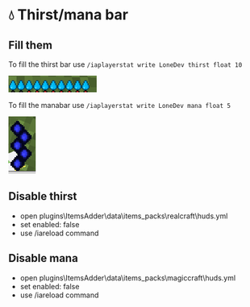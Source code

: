 # 💧 Thirst/mana bar

## Fill them

To fill the thirst bar use `/iaplayerstat write LoneDev thirst float 10`

![](<../../.gitbook/assets/immagine (2).png>)

To fill the manabar use `/iaplayerstat write LoneDev mana float 5`

![](<../../.gitbook/assets/immagine (3).png>)

## Disable thirst

* open plugins\ItemsAdder\data\items\_packs\realcraft\huds.yml
* set enabled: false
* use /iareload command

## Disable mana

* open plugins\ItemsAdder\data\items\_packs\magiccraft\huds.yml
* set enabled: false
* use /iareload command
